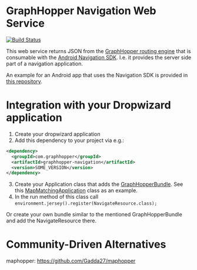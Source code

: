 # GraphHopper Navigation Web Service

[![Build Status](https://travis-ci.org/graphhopper/graphhopper-navigation.svg?branch=master)](https://travis-ci.org/graphhopper/graphhopper-navigation)

This web service returns JSON from the [GraphHopper routing engine](https://github.com/graphhopper/graphhopper) that is consumable with the [Android Navigation SDK](https://github.com/graphhopper/graphhopper-navigation-android). I.e. it provides the server side part of a navigation application.

An example for an Android app that uses the Navigation SDK is provided in [this repository](https://github.com/graphhopper/graphhopper-navigation-example).

# Integration with your Dropwizard application

 1. Create your dropwizard application
 2. Add this dependency to your project via e.g.:
 ```xml
 <dependency>
   <groupId>com.graphhopper</groupId>
   <artifactId>graphhopper-navigation</artifactId>
   <version>SOME_VERSION</version>
 </dependency>
 ```
 3. Create your Application class that adds the [GraphHopperBundle](https://github.com/graphhopper/graphhopper/blob/1.0-pre38/web-bundle/src/main/java/com/graphhopper/http/GraphHopperBundle.java). See this [MapMatchingApplication](https://github.com/graphhopper/map-matching/blob/1.0-pre38/matching-web/src/main/java/com/graphhopper/matching/http/MapMatchingApplication.java) class as an example.
 4. In the run method of this class call `environment.jersey().register(NavigateResource.class);` 

Or create your own bundle similar to the mentioned GraphHopperBundle and add the NavigateResource there.

# Community-Driven Alternatives

maphopper: https://github.com/Gadda27/maphopper
